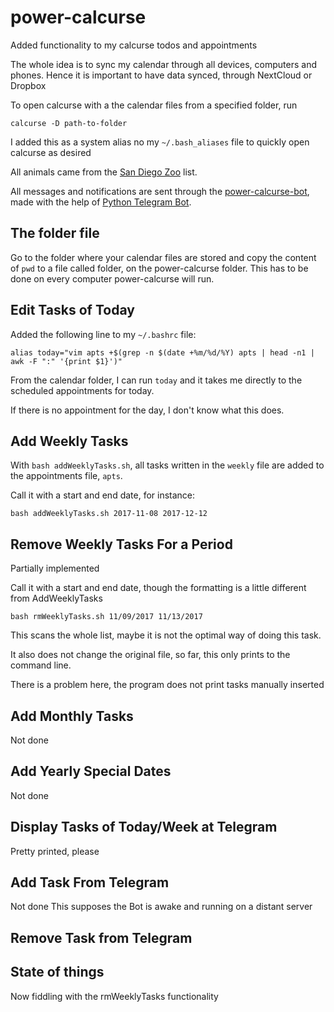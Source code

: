 # power-calcurse
Added functionality to my calcurse todos and appointments

The whole idea is to sync my calendar through all devices, computers and phones.
Hence it is important to have data synced, through NextCloud or Dropbox

To open calcurse with a the calendar files from a specified folder, run

    calcurse -D path-to-folder

I added this as a system alias no my `~/.bash_aliases` file to quickly open calcurse as desired

All animals came from the [San Diego Zoo][zoo] list.

All messages and notifications are sent through the [power-calcurse-bot][bot],
made with the help of [Python Telegram Bot][python].

## The folder file

Go to the folder where your calendar files are stored and copy the
content of `pwd` to a file called folder, on the power-calcurse
folder. This has to be done on every computer power-calcurse will
run.

## Edit Tasks of Today

Added the following line to my `~/.bashrc` file:

    alias today="vim apts +$(grep -n $(date +%m/%d/%Y) apts | head -n1 | awk -F ":" '{print $1}')"

From the calendar folder, I can run `today` and it takes me directly to
the scheduled appointments for today.

If there is no appointment for the day, I don't know what this does.

## Add Weekly Tasks

With `bash addWeeklyTasks.sh`, all tasks written
in the `weekly` file are added to the appointments file, `apts`.

Call it with a start and end date, for instance:

    bash addWeeklyTasks.sh 2017-11-08 2017-12-12

## Remove Weekly Tasks For a Period

Partially implemented

Call it with a start and end date, though the formatting is a little different
from AddWeeklyTasks

    bash rmWeeklyTasks.sh 11/09/2017 11/13/2017
    
This scans the whole list, maybe it is not the optimal way of
doing this task.

It also does not change the original file, so far, this only prints to the command line.

There is a problem here, the program does not print tasks manually inserted

## Add Monthly Tasks

Not done

## Add Yearly Special Dates

Not done

## Display Tasks of Today/Week at Telegram

Pretty printed, please

## Add Task From Telegram

Not done
This supposes the Bot is awake and running on a distant server

## Remove Task from Telegram

## State of things

Now fiddling with the rmWeeklyTasks functionality

[zoo]: http://animals.sandiegozoo.org/animals
[bot]: http://t.me/power_calcurse_bot
[python]: https://python-telegram-bot.org/
